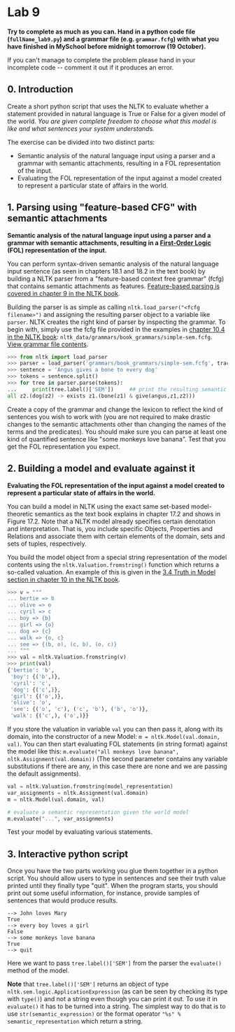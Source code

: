 # Lab 9

**Try to complete as much as you can. Hand in a python code file (`fullName_lab9.py`) and a grammar file (e.g. `grammar.fcfg`) with what you have finished in MySchool before midnight tomorrow (19 October).**

If you can't manage to complete the problem please hand in your incomplete code -- comment it out if it produces an error.

## 0. Introduction

Create a short python script that uses the NLTK to evaluate whether a statement provided in natural language is True or False for a given model of the world. _You are given complete freedom to choose what this model is like and what sentences your system understands._

The exercise can be divided into two distinct parts:
* Semantic analysis of the natural language input using a parser and a grammar with semantic attachments, resulting in a FOL representation of the input.
* Evaluating the FOL representation of the input against a model created to represent a particular state of affairs in the world.

## 1. Parsing using "feature-based CFG" with semantic attachments

**Semantic analysis of the natural language input using a parser and a grammar with semantic attachments, resulting in a [First-Order Logic](https://en.wikipedia.org/wiki/First-order_logic) (FOL) representation of the input.**

You can perform syntax-driven semantic analysis of the natural language input sentence (as seen in chapters 18.1 and 18.2 in the text book) by building a NLTK parser from a "feature-based context free grammar" (fcfg) that contains semantic attachments as features. [Feature-based parsing is covered in chapter 9 in the NLTK book](http://www.nltk.org/book/ch09.html).

Building the parser is as simple as calling `nltk.load_parser("<fcfg filename>")` and assigning the resulting parser object to a variable like `parser`. NLTK creates the right kind of parser by inspecting the grammar. To begin with, simply use the fcfg file provided in the examples in [chapter 10.4 in the NLTK book](http://www.nltk.org/book/ch10.html#the-semantics-of-english-sentences): `nltk_data/grammars/book_grammars/simple-sem.fcfg`. [View grammar file contents](https://raw.githubusercontent.com/nltk/nltk_teach/master/examples/grammars/book_grammars/simple-sem.fcfg).

```python
>>> from nltk import load_parser
>>> parser = load_parser('grammars/book_grammars/simple-sem.fcfg', trace=0)
>>> sentence = 'Angus gives a bone to every dog'
>>> tokens = sentence.split()
>>> for tree in parser.parse(tokens):
...     print(tree.label()['SEM'])     ## print the resulting semantic representation
all z2.(dog(z2) -> exists z1.(bone(z1) & give(angus,z1,z2)))
```

Create a copy of the grammar and change the lexicon to reflect the kind of sentences you wish to work with (you are not required to make drastic changes to the semantic attachments other than changing the names of the terms and the predicates). You should make sure you can parse at least one kind of quantified sentence like "some monkeys love banana". Test that you get the FOL representation you expect.

## 2. Building a model and evaluate against it

**Evaluating the FOL representation of the input against a model created to represent a particular state of affairs in the world.**

You can build a model in NLTK using the exact same set-based model-theoretic semantics as the text book explains in chapter 17.2 and shows in Figure 17.2. Note that a NLTK model already specifies certain denotation and interpretation. That is, you include specific Objects, Properties and Relations and associate them with certain elements of the domain, sets and sets of tuples, respectively.

You build the model object from a special string representation of the model contents using the `nltk.Valuation.fromstring()` function which returns a so-called valuation. An example of this is given in the [3.4 Truth in Model section in chapter 10 in the NLTK book](http://www.nltk.org/book/ch10.html#truth-in-model).

```python
>>> v = """
... bertie => b
... olive => o
... cyril => c
... boy => {b}
... girl => {o}
... dog => {c}
... walk => {o, c}
... see => {(b, o), (c, b), (o, c)}
... """
>>> val = nltk.Valuation.fromstring(v)
>>> print(val)
{'bertie': 'b',
 'boy': {('b',)},
 'cyril': 'c',
 'dog': {('c',)},
 'girl': {('o',)},
 'olive': 'o',
 'see': {('o', 'c'), ('c', 'b'), ('b', 'o')},
 'walk': {('c',), ('o',)}}
```

If you store the valuation in variable `val` you can then pass it, along with its domain, into the constructor of a new Model: `m = nltk.Model(val.domain, val)`. You can then start evaluating FOL statements (in string format) against the model like this: `m.evaluate("all monkeys love banana", nltk.Assignment(val.domain))` (The second parameter contains any variable substitutions if there are any, in this case there are none and we are passing the default assignments).

```python
val = nltk.Valuation.fromstring(model_representation)
var_assignments = nltk.Assignment(val.domain)
m = nltk.Model(val.domain, val)

# evaluate a semantic representation given the world model
m.evaluate("...", var_assignments) 
```

Test your model by evaluating various statements.

## 3. Interactive python script

Once you have the two parts working you glue them together in a python script. You should allow users to type in sentences and see their truth value printed until they finally type "quit". When the program starts, you should print out some useful information, for instance, provide samples of sentences that would produce results.

```
--> John loves Mary
True
--> every boy loves a girl
False
--> some monkeys love banana
True
--> quit
```

Here we want to pass `tree.label()['SEM']` from the parser the `evaluate()` method of the model.


**Note** that `tree.label()['SEM']` returns an object of type `nltk.sem.logic.ApplicationExpression` (as can be seen by checking its type with `type()`) and not a string even though you can print it out. To use it in `evaluate()` it has to be turned into a string. The simplest way to do that is to use `str(semantic_expression)` or the format operator `"%s" % semantic_representation` which return a string.
